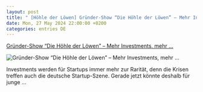 ```yaml
---
layout: post
title: " [Höhle der Löwen] Gründer-Show “Die Höhle der Löwen” – Mehr Investments, mehr ..."
date: Mon, 27 May 2024 22:00:00 +0200
categories: entries DE
---
```

[Gründer-Show “Die Höhle der Löwen” – Mehr Investments, mehr ...](https://www.business-punk.com/2024/05/gruender-show-die-hoehle-der-loewen-mehr-investments-mehr-insolvenzen/)

![Gründer-Show “Die Höhle der Löwen” – Mehr Investments, mehr ...](https://www.business-punk.com/app/uploads/2024/05/311285945-scaled-e1716882251495.jpg)

Investments werden für Startups immer mehr zur Rarität, denn die Krisen treffen auch die deutsche Startup-Szene. Gerade jetzt könnte deshalb für junge ...

